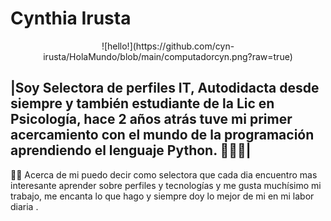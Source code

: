 
# Cynthia Irusta

<center>![hello!](https://github.com/cyn-irusta/HolaMundo/blob/main/computadorcyn.png?raw=true)</center>

|Soy Selectora de perfiles IT, Autodidacta desde siempre y también      estudiante de la Lic en Psicología, hace 2 años atrás tuve mi primer   acercamiento con el mundo de la programación aprendiendo el lenguaje   Python. 👩🏼‍💻|
-------------------------------------------

✍🏻 Acerca de mi puedo decir como selectora que cada dia encuentro mas interesante aprender sobre perfiles y tecnologías y me gusta muchísimo mi trabajo, me encanta lo que hago y siempre doy lo mejor de mi en mi labor diaria .
